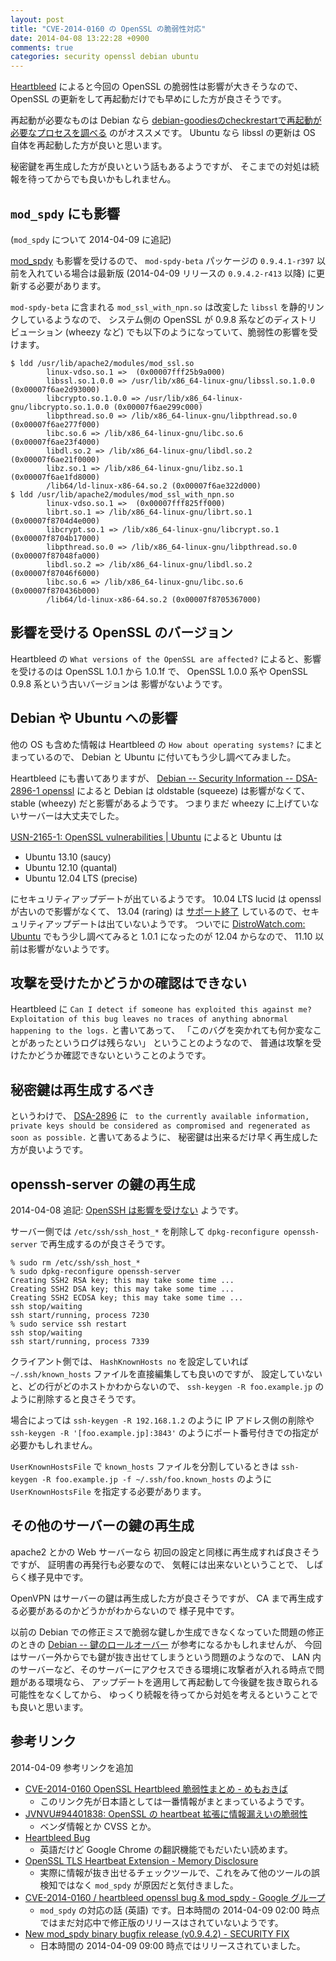 ```yaml
---
layout: post
title: "CVE-2014-0160 の OpenSSL の脆弱性対応"
date: 2014-04-08 13:22:28 +0900
comments: true
categories: security openssl debian ubuntu
---
```

[Heartbleed](http://heartbleed.com/)
によると今回の OpenSSL の脆弱性は影響が大きそうなので、
OpenSSL の更新をして再起動だけでも早めにした方が良さそうです。

再起動が必要なものは Debian なら
[debian-goodiesのcheckrestartで再起動が必要なプロセスを調べる](http://blog.n-z.jp/blog/2013-12-06-checkrestart.html)
のがオススメです。
Ubuntu なら libssl の更新は OS 自体を再起動した方が良いと思います。

秘密鍵を再生成した方が良いという話もあるようですが、
そこまでの対処は続報を待ってからでも良いかもしれません。

<!--more-->

## `mod_spdy` にも影響

(`mod_spdy` について 2014-04-09 に追記)

[mod_spdy](https://groups.google.com/forum/#!topic/mod-spdy-discuss/EwCowyS1KTU)
も影響を受けるので、
`mod-spdy-beta` パッケージの `0.9.4.1-r397` 以前を入れている場合は最新版 (2014-04-09 リリースの `0.9.4.2-r413` 以降) に更新する必要があります。

`mod-spdy-beta` に含まれる `mod_ssl_with_npn.so` は改変した `libssl` を静的リンクしているようなので、
システム側の OpenSSL が 0.9.8 系などのディストリビューション (wheezy など) でも以下のようになっていて、脆弱性の影響を受けます。

```
$ ldd /usr/lib/apache2/modules/mod_ssl.so
        linux-vdso.so.1 =>  (0x00007fff25b9a000)
        libssl.so.1.0.0 => /usr/lib/x86_64-linux-gnu/libssl.so.1.0.0 (0x00007f6ae2d93000)
        libcrypto.so.1.0.0 => /usr/lib/x86_64-linux-gnu/libcrypto.so.1.0.0 (0x00007f6ae299c000)
        libpthread.so.0 => /lib/x86_64-linux-gnu/libpthread.so.0 (0x00007f6ae277f000)
        libc.so.6 => /lib/x86_64-linux-gnu/libc.so.6 (0x00007f6ae23f4000)
        libdl.so.2 => /lib/x86_64-linux-gnu/libdl.so.2 (0x00007f6ae21f0000)
        libz.so.1 => /lib/x86_64-linux-gnu/libz.so.1 (0x00007f6ae1fd8000)
        /lib64/ld-linux-x86-64.so.2 (0x00007f6ae322d000)
$ ldd /usr/lib/apache2/modules/mod_ssl_with_npn.so
        linux-vdso.so.1 =>  (0x00007fff825ff000)
        librt.so.1 => /lib/x86_64-linux-gnu/librt.so.1 (0x00007f8704d4e000)
        libcrypt.so.1 => /lib/x86_64-linux-gnu/libcrypt.so.1 (0x00007f8704b17000)
        libpthread.so.0 => /lib/x86_64-linux-gnu/libpthread.so.0 (0x00007f87048fa000)
        libdl.so.2 => /lib/x86_64-linux-gnu/libdl.so.2 (0x00007f87046f6000)
        libc.so.6 => /lib/x86_64-linux-gnu/libc.so.6 (0x00007f870436b000)
        /lib64/ld-linux-x86-64.so.2 (0x00007f8705367000)
```

## 影響を受ける OpenSSL のバージョン

Heartbleed の `What versions of the OpenSSL are affected?`
によると、影響を受けるのは OpenSSL 1.0.1 から 1.0.1f で、
OpenSSL 1.0.0 系や OpenSSL 0.9.8 系という古いバージョンは
影響がないようです。

## Debian や Ubuntu への影響

他の OS も含めた情報は
Heartbleed の `How about operating systems?`
にまとまっているので、
Debian と Ubuntu に付いてもう少し調べてみました。

Heartbleed にも書いてありますが、
[Debian -- Security Information -- DSA-2896-1 openssl](https://www.debian.org/security/2014/dsa-2896)
によると Debian は oldstable (squeeze) は影響がなくて、
stable (wheezy) だと影響があるようです。
つまりまだ wheezy に上げていないサーバーは大丈夫でした。

[USN-2165-1: OpenSSL vulnerabilities | Ubuntu](http://www.ubuntu.com/usn/usn-2165-1/)
によると Ubuntu は

- Ubuntu 13.10 (saucy)
- Ubuntu 12.10 (quantal)
- Ubuntu 12.04 LTS (precise)

にセキュリティアップデートが出ているようです。
10.04 LTS lucid は openssl が古いので影響がなくて、
13.04 (raring) は
[サポート終了](http://www.ubuntu.com/info/release-end-of-life)
しているので、セキュリティアップデートは出ていないようです。
ついでに
[DistroWatch.com: Ubuntu](http://distrowatch.com/table.php?distribution=ubuntu)
でもう少し調べてみると 1.0.1 になったのが 12.04 からなので、
11.10 以前は影響がないようです。

## 攻撃を受けたかどうかの確認はできない

Heartbleed に
`Can I detect if someone has exploited this against me?`
`Exploitation of this bug leaves no traces of anything abnormal happening to the logs.`
と書いてあって、
「このバグを突かれても何か変なことがあったというログは残らない」
ということのようなので、
普通は攻撃を受けたかどうか確認できないということのようです。

## 秘密鍵は再生成するべき

というわけで、
[DSA-2896](https://www.debian.org/security/2014/dsa-2896)
に
` to the currently available information, private keys should be considered as compromised and regenerated as soon as possible.`
と書いてあるように、
秘密鍵は出来るだけ早く再生成した方が良いようです。

## openssh-server の鍵の再生成

2014-04-08 追記:
[OpenSSH は影響を受けない](http://undeadly.org/cgi?action=article&sid=20140408063423)
ようです。

サーバー側では `/etc/ssh/ssh_host_*` を削除して `dpkg-reconfigure openssh-server` で再生成するのが良さそうです。

```
% sudo rm /etc/ssh/ssh_host_*
% sudo dpkg-reconfigure openssh-server
Creating SSH2 RSA key; this may take some time ...
Creating SSH2 DSA key; this may take some time ...
Creating SSH2 ECDSA key; this may take some time ...
ssh stop/waiting
ssh start/running, process 7230
% sudo service ssh restart
ssh stop/waiting
ssh start/running, process 7339
```

クライアント側では、
`HashKnownHosts no`
を設定していれば
`~/.ssh/known_hosts`
ファイルを直接編集しても良いのですが、
設定していないと、どの行がどのホストかわからないので、
`ssh-keygen -R foo.example.jp`
のように削除すると良さそうです。

場合によっては
`ssh-keygen -R 192.168.1.2`
のように IP アドレス側の削除や
`ssh-keygen -R '[foo.example.jp]:3843'`
のようにポート番号付きでの指定が必要かもしれません。

`UserKnownHostsFile` で `known_hosts` ファイルを分割しているときは
`ssh-keygen -R foo.example.jp -f ~/.ssh/foo.known_hosts` のように
`UserKnownHostsFile` を指定する必要があります。

## その他のサーバーの鍵の再生成

apache2 とかの Web サーバーなら
初回の設定と同様に再生成すれば良さそうですが、
証明書の再発行も必要なので、
気軽には出来ないということで、
しばらく様子見中です。

OpenVPN はサーバーの鍵は再生成した方が良さそうですが、
CA まで再生成する必要があるのかどうかがわからないので
様子見中です。

以前の Debian での修正ミスで脆弱な鍵しか生成できなくなっていた問題の修正のときの
[Debian -- 鍵のロールオーバー](https://www.debian.org/security/key-rollover/)
が参考になるかもしれませんが、
今回はサーバー外からでも鍵が抜き出せてしまうという問題のようなので、
LAN 内のサーバーなど、そのサーバーにアクセスできる環境に攻撃者が入れる時点で問題がある環境なら、
アップデートを適用して再起動して今後鍵を抜き取られる可能性をなくしてから、
ゆっくり続報を待ってから対処を考えるということでも良いと思います。

## 参考リンク

2014-04-09 参考リンクを追加

- [CVE-2014-0160 OpenSSL Heartbleed 脆弱性まとめ - めもおきば](http://d.hatena.ne.jp/nekoruri/20140408/heartbleed)
  - このリンク先が日本語としては一番情報がまとまっているようです。
- [JVNVU#94401838: OpenSSL の heartbeat 拡張に情報漏えいの脆弱性](http://jvn.jp/vu/JVNVU94401838/)
  - ベンダ情報とか CVSS とか。
- [Heartbleed Bug](http://heartbleed.com/)
  - 英語だけど Google Chrome の翻訳機能でもだいたい読めます。
- [OpenSSL TLS Heartbeat Extension - Memory Disclosure](http://www.exploit-db.com/exploits/32745/)
  - 実際に情報が抜き出せるチェックツールで、これをみて他のツールの誤検知ではなく `mod_spdy` が原因だと気付きました。
- [CVE-2014-0160 / heartbleed openssl bug & mod_spdy - Google グループ](https://groups.google.com/forum/#!topic/mod-spdy-discuss/0yAGH8BHfQo)
  - `mod_spdy` の対応の話 (英語) です。日本時間の 2014-04-09 02:00 時点ではまだ対応中で修正版のリリースはされていないようです。
- [New mod_spdy binary bugfix release (v0.9.4.2) - SECURITY FIX](https://groups.google.com/forum/#!msg/mod-spdy-discuss/EwCowyS1KTU/uGm4586P_CQJ)
  - 日本時間の 2014-04-09 09:00 時点ではリリースされていました。

